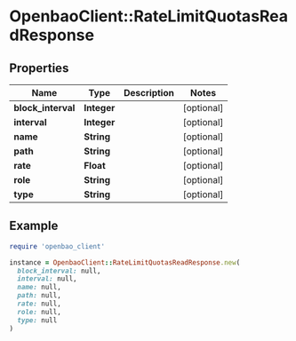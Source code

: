 # OpenbaoClient::RateLimitQuotasReadResponse

## Properties

| Name | Type | Description | Notes |
| ---- | ---- | ----------- | ----- |
| **block_interval** | **Integer** |  | [optional] |
| **interval** | **Integer** |  | [optional] |
| **name** | **String** |  | [optional] |
| **path** | **String** |  | [optional] |
| **rate** | **Float** |  | [optional] |
| **role** | **String** |  | [optional] |
| **type** | **String** |  | [optional] |

## Example

```ruby
require 'openbao_client'

instance = OpenbaoClient::RateLimitQuotasReadResponse.new(
  block_interval: null,
  interval: null,
  name: null,
  path: null,
  rate: null,
  role: null,
  type: null
)
```

